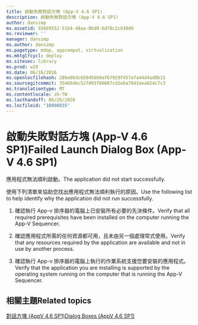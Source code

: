 ```yaml
---
title: 啟動失敗對話方塊 (App-V 4.6 SP1)
description: 啟動失敗對話方塊 (App-V 4.6 SP1)
author: dansimp
ms.assetid: 55669552-51b4-48aa-8bd0-6d78c2c930d9
ms.reviewer: ''
manager: dansimp
ms.author: dansimp
ms.pagetype: mdop, appcompat, virtualization
ms.mktglfcycl: deploy
ms.sitesec: library
ms.prod: w10
ms.date: 06/16/2016
ms.openlocfilehash: 286e0bdc650456b0af67929f457a7a44d4ad0b15
ms.sourcegitcommit: 354664bc527d93f80687cd2eba70d1eea024c7c3
ms.translationtype: MT
ms.contentlocale: zh-TW
ms.lasthandoff: 06/26/2020
ms.locfileid: "10808835"
---
```

# <span data-ttu-id="f44b1-103">啟動失敗對話方塊 (App-V 4.6 SP1)</span><span class="sxs-lookup"><span data-stu-id="f44b1-103">Failed Launch Dialog Box (App-V 4.6 SP1)</span></span>


<span data-ttu-id="f44b1-104">應用程式無法順利啟動。</span><span class="sxs-lookup"><span data-stu-id="f44b1-104">The application did not start successfully.</span></span>

<span data-ttu-id="f44b1-105">使用下列清單來協助您找出應用程式無法順利執行的原因。</span><span class="sxs-lookup"><span data-stu-id="f44b1-105">Use the following list to help identify why the application did not run successfully.</span></span>

1.  <span data-ttu-id="f44b1-106">確認執行 App-v 排序器的電腦上已安裝所有必要的先決條件。</span><span class="sxs-lookup"><span data-stu-id="f44b1-106">Verify that all required prerequisites have been installed on the computer running the App-V Sequencer.</span></span>

2.  <span data-ttu-id="f44b1-107">確認應用程式所需的任何資源都可用，且未由另一個處理常式使用。</span><span class="sxs-lookup"><span data-stu-id="f44b1-107">Verify that any resources required by the application are available and not in use by another process.</span></span>

3.  <span data-ttu-id="f44b1-108">確認執行 App-v 排序器的電腦上執行的作業系統支援您要安裝的應用程式。</span><span class="sxs-lookup"><span data-stu-id="f44b1-108">Verify that the application you are installing is supported by the operating system running on the computer that is running the App-V Sequencer.</span></span>

## <span data-ttu-id="f44b1-109">相關主題</span><span class="sxs-lookup"><span data-stu-id="f44b1-109">Related topics</span></span>


[<span data-ttu-id="f44b1-110">對話方塊 (AppV 4.6 SP1)</span><span class="sxs-lookup"><span data-stu-id="f44b1-110">Dialog Boxes (AppV 4.6 SP1)</span></span>](dialog-boxes--appv-46-sp1-.md)

 

 





